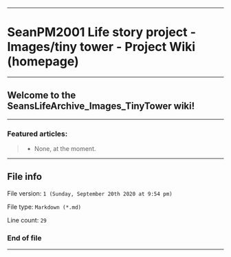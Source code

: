 
***

# SeanPM2001 Life story project - Images/tiny tower - Project Wiki (homepage)

***

## Welcome to the SeansLifeArchive_Images_TinyTower wiki!

***

### Featured articles:

> * None, at the moment.

***

## File info

File version: `1 (Sunday, September 20th 2020 at 9:54 pm)`

File type: `Markdown (*.md)`

Line count: `29`

### End of file

***
